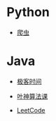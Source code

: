 # Python

- [爬虫](https://github.com/A11Might/SomePracticeCode/blob/master/spider/spider.md)

# Java

- [极客时间](https://github.com/A11Might/SomePracticeCode/blob/master/geektime.md)

- [叶神算法课](https://github.com/A11Might/SomePracticeCode/blob/master/practicecode.md)

- [LeetCode](https://github.com/A11Might/SomePracticeCode/blob/master/leetCode/leetcode.md)
